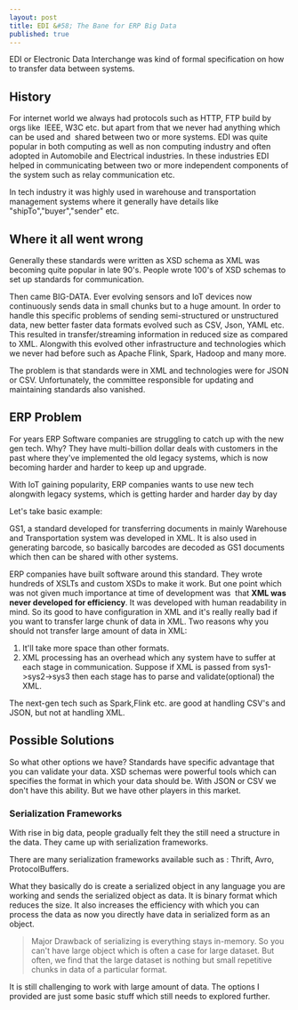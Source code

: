 ```yaml
---
layout: post
title: EDI &#58; The Bane for ERP Big Data
published: true
---
```


EDI or Electronic Data Interchange was kind of formal specification
on how to transfer data between systems.

## History

For internet world we always had protocols such as HTTP, FTP build by orgs like 
IEEE, W3C etc. but apart from that we never had anything which can be used and 
shared between two or more systems. EDI was quite popular in both computing
as well as non computing industry and often adopted in Automobile and Electrical
industries. In these industries EDI helped in communicating between two or more
independent components of the system such as relay communication etc.


In tech industry it was highly used in warehouse and transportation management
systems where it generally have details like "shipTo","buyer","sender" etc.


## Where it all went wrong

Generally these standards were written as XSD schema as XML was becoming
quite popular in late 90's. People wrote 100's of XSD schemas to set up
standards for communication.

Then came BIG-DATA. Ever evolving sensors and IoT devices now continuously sends
data in small chunks but to a huge amount. In order to handle this specific problems
of sending semi-structured or unstructured data, new better faster data formats evolved
such as CSV, Json, YAML etc. This resulted in transfer/streaming information in reduced
size as compared to XML. Alongwith this evolved other infrastructure and technologies 
which we never had before such as Apache Flink, Spark, Hadoop and many more.

The problem is that standards were in XML and technologies were for JSON or CSV.
Unfortunately, the committee responsible for updating and maintaining standards also vanished.


## ERP Problem

For years ERP Software companies are struggling to catch up with the new gen tech. Why?
They have multi-billion dollar deals with customers in the past where they've implemented the old
legacy systems, which is now becoming harder and harder to keep up and upgrade.

With IoT gaining popularity, ERP companies wants to use new tech alongwith legacy systems, which
is getting harder and harder day by day

Let's take basic example:

GS1, a standard developed for transferring documents in mainly Warehouse and Transportation system 
was developed in XML. It is also used in generating barcode, so basically barcodes are decoded
as GS1 documents which then can be shared with other systems. 

ERP companies have built software around this standard. They wrote hundreds of XSLTs and custom XSDs
to make it work. But one point which was not given much importance at time of development was 
that **XML was never developed for efficiency**. It was developed with human readability in mind.
So its good to have configuration in XML and it's really really bad if you want to transfer large chunk of
data in XML. Two reasons why you should not transfer large amount of data in XML:

1. It'll take more space than other formats.
2. XML processing has an overhead which any system have to suffer at each stage in communication.
Suppose if XML is passed from sys1->sys2->sys3 then each stage has to parse and validate(optional) the XML.

The next-gen tech such as Spark,Flink etc. are good at handling CSV's and JSON, but not at handling XML.


## Possible Solutions

So what other options we have? Standards have specific advantage that you can validate your data. XSD schemas
were powerful tools which can specifies the format in which your data should be. With JSON or CSV we don't have
this ability. But we have other players in this market.

### Serialization Frameworks

With rise in big data, people gradually felt they the still need a structure in the data. They
came up with serialization frameworks.

There are many serialization frameworks available such as : Thrift, Avro, ProtocolBuffers.

What they basically do is create a serialized object in any language you are working and sends
the serialized object as data. It is binary format which reduces the size. It also increases the efficiency
with which you can process the data as now you directly have data in serialized form as an object.

> Major Drawback of serializing is everything stays in-memory. So you can't have large object which is often a case for 
> large dataset. But often, we find that the large dataset is nothing but small repetitive chunks in data 
> of a particular format.

It is still challenging to work with large amount of data. The options I provided are just some basic stuff
which still needs to explored further.
